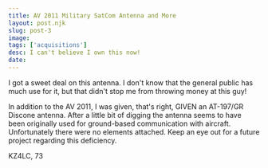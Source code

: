 ```yaml
---
title: AV 2011 Military SatCom Antenna and More
layout: post.njk
slug: post-3
image: 
tags: ['acquisitions']
desc: I can't believe I own this now!
date: 
---
```


I got a sweet deal on this antenna. I don't know that the general public has much use for it, but that didn't stop me from throwing money at this guy!

In addition to the AV 2011, I was given, that's right, GIVEN an AT-197/GR Discone antenna. After a little bit of digging the antenna seems to have been originally used for ground-based communication with aircraft. Unfortunately there were no elements attached. Keep an eye out for a future project regarding this deficiency.

KZ4LC,
73